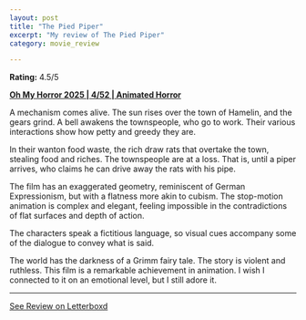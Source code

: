```yaml
---
layout: post
title: "The Pied Piper"
excerpt: "My review of The Pied Piper"
category: movie_review

---
```


**Rating:** 4.5/5

<b><a href="https://boxd.it/BQGCY/detail">Oh My Horror 2025 | 4/52 | Animated Horror</a></b>

A mechanism comes alive. The sun rises over the town of Hamelin, and the gears grind. A bell awakens the townspeople, who go to work. Their various interactions show how petty and greedy they are. 

In their wanton food waste, the rich draw rats that overtake the town, stealing food and riches. The townspeople are at a loss. That is, until a piper arrives, who claims he can drive away the rats with his pipe.

The film has an exaggerated geometry, reminiscent of German Expressionism, but with a flatness more akin to cubism. The stop-motion animation is complex and elegant, feeling impossible in the contradictions of flat surfaces and depth of action.

The characters speak a fictitious language, so visual cues accompany some of the dialogue to convey what is said.

The world has the darkness of a Grimm fairy tale. The story is violent and ruthless.
This film is a remarkable achievement in animation. I wish I connected to it on an emotional level, but I still adore it.

<hr>

[See Review on Letterboxd](https://boxd.it/8xBTQh)
